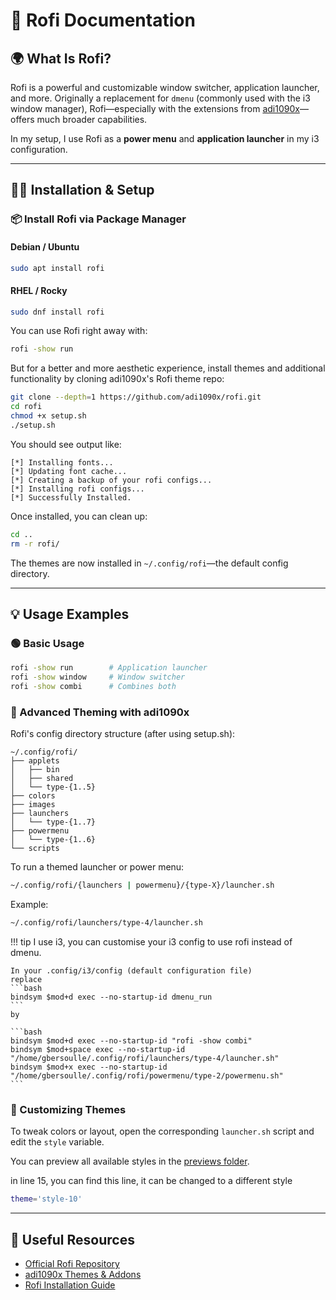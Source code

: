 # 🚀 Rofi Documentation

## 🌍 What Is Rofi?

Rofi is a powerful and customizable window switcher, application launcher, and more. Originally a replacement for `dmenu` (commonly used with the i3 window manager), Rofi—especially with the extensions from [adi1090x](https://github.com/adi1090x/rofi?tab=readme-ov-file#applets)—offers much broader capabilities.

In my setup, I use Rofi as a **power menu** and **application launcher** in my i3 configuration.

---

## 🧑‍💻 Installation & Setup

### 📦 Install Rofi via Package Manager

#### Debian / Ubuntu

```bash
sudo apt install rofi
```

#### RHEL / Rocky

```bash
sudo dnf install rofi
```

You can use Rofi right away with:

```bash
rofi -show run
```

But for a better and more aesthetic experience, install themes and additional functionality by cloning adi1090x's Rofi theme repo:

```bash
git clone --depth=1 https://github.com/adi1090x/rofi.git
cd rofi
chmod +x setup.sh
./setup.sh
```

You should see output like:

```
[*] Installing fonts...
[*] Updating font cache...
[*] Creating a backup of your rofi configs...
[*] Installing rofi configs...
[*] Successfully Installed.
```

Once installed, you can clean up:

```bash
cd ..
rm -r rofi/
```

The themes are now installed in `~/.config/rofi`—the default config directory.

---

## 💡 Usage Examples

### 🟢 Basic Usage

```bash
rofi -show run        # Application launcher
rofi -show window     # Window switcher
rofi -show combi      # Combines both
```

### 🎨 Advanced Theming with adi1090x

Rofi's config directory structure (after using setup.sh):

```
~/.config/rofi/
├── applets
│   ├── bin
│   ├── shared
│   └── type-{1..5}
├── colors
├── images
├── launchers
│   └── type-{1..7}
├── powermenu
│   └── type-{1..6}
└── scripts
```

To run a themed launcher or power menu:

```bash
~/.config/rofi/{launchers | powermenu}/{type-X}/launcher.sh
```

Example:

```bash
~/.config/rofi/launchers/type-4/launcher.sh
```

!!! tip
    I use i3, you can customise your i3 config to use rofi instead of dmenu.

    In your .config/i3/config (default configuration file)
    replace
    ```bash
    bindsym $mod+d exec --no-startup-id dmenu_run 
    ```
    by

    ```bash
    bindsym $mod+d exec --no-startup-id "rofi -show combi"
    bindsym $mod+space exec --no-startup-id "/home/gbersoulle/.config/rofi/launchers/type-4/launcher.sh"
    bindsym $mod+x exec --no-startup-id "/home/gbersoulle/.config/rofi/powermenu/type-2/powermenu.sh"
    ```

### 🎨 Customizing Themes

To tweak colors or layout, open the corresponding `launcher.sh` script and edit the `style` variable.

You can preview all available styles in the [previews folder](https://github.com/adi1090x/rofi/tree/master/previews).

in line 15, you can find this line, it can be changed to a different style





```bash
theme='style-10'    
```

---

## 📎 Useful Resources

- [Official Rofi Repository](https://github.com/davatorium/rofi)
- [adi1090x Themes & Addons](https://github.com/adi1090x/rofi)
- [Rofi Installation Guide](https://github.com/davatorium/rofi/blob/next/INSTALL.md)
